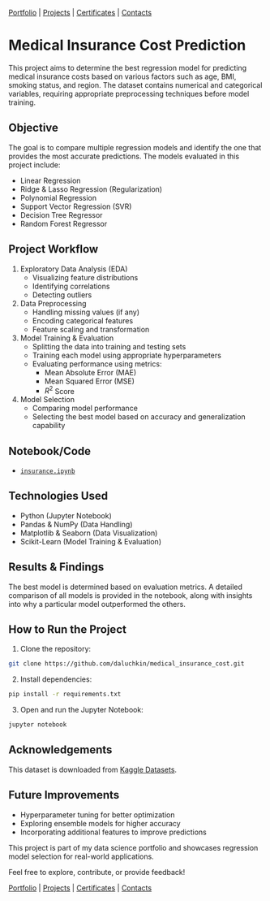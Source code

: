 [Portfolio](https://github.com/daluchkin/data-analyst-portfolio) |  [Projects](https://github.com/daluchkin/data-analyst-portfolio/blob/main/projects.md) | [Certificates](https://github.com/daluchkin/data-analyst-portfolio/blob/main/certificates.md) | [Contacts](https://github.com/daluchkin/data-analyst-portfolio#my_contacts)


# Medical Insurance Cost Prediction

This project aims to determine the best regression model for predicting medical insurance costs based on various factors such as age, BMI, smoking status, and region. The dataset contains numerical and categorical variables, requiring appropriate preprocessing techniques before model training.

## Objective

The goal is to compare multiple regression models and identify the one that provides the most accurate predictions. The models evaluated in this project include:

+ Linear Regression
+ Ridge & Lasso Regression (Regularization)
+ Polynomial Regression
+ Support Vector Regression (SVR)
+ Decision Tree Regressor
+ Random Forest Regressor

## Project Workflow

1. Exploratory Data Analysis (EDA)
   + Visualizing feature distributions
   + Identifying correlations
   + Detecting outliers
3. Data Preprocessing
   + Handling missing values (if any)
   + Encoding categorical features
   + Feature scaling and transformation
4. Model Training & Evaluation
   + Splitting the data into training and testing sets
   + Training each model using appropriate hyperparameters
   + Evaluating performance using metrics:
     + Mean Absolute Error (MAE)
     + Mean Squared Error (MSE)
     + $R^2$ Score
6. Model Selection
   + Comparing model performance
   + Selecting the best model based on accuracy and generalization capability

## Notebook/Code

+ [`insurance.ipynb`](./insurance.ipynb)

## Technologies Used

+ Python (Jupyter Notebook)
+ Pandas & NumPy (Data Handling)
+ Matplotlib & Seaborn (Data Visualization)
+ Scikit-Learn (Model Training & Evaluation)

## Results & Findings

The best model is determined based on evaluation metrics. A detailed comparison of all models is provided in the notebook, along with insights into why a particular model outperformed the others.

## How to Run the Project

 1. Clone the repository:

```bash
git clone https://github.com/daluchkin/medical_insurance_cost.git
```

 2. Install dependencies:

```bash
pip install -r requirements.txt
```

 3. Open and run the Jupyter Notebook:

```bash
jupyter notebook
```

## Acknowledgements

This dataset is downloaded from [Kaggle Datasets](https://www.kaggle.com/datasets/mirichoi0218/insurance/data).

## Future Improvements

+ Hyperparameter tuning for better optimization
+ Exploring ensemble models for higher accuracy
+ Incorporating additional features to improve predictions

This project is part of my data science portfolio and showcases regression model selection for real-world applications.

Feel free to explore, contribute, or provide feedback! 

[Portfolio](https://github.com/daluchkin/data-analyst-portfolio) |  [Projects](https://github.com/daluchkin/data-analyst-portfolio/blob/main/projects.md) | [Certificates](https://github.com/daluchkin/data-analyst-portfolio/blob/main/certificates.md) | [Contacts](https://github.com/daluchkin/data-analyst-portfolio#my_contacts)

